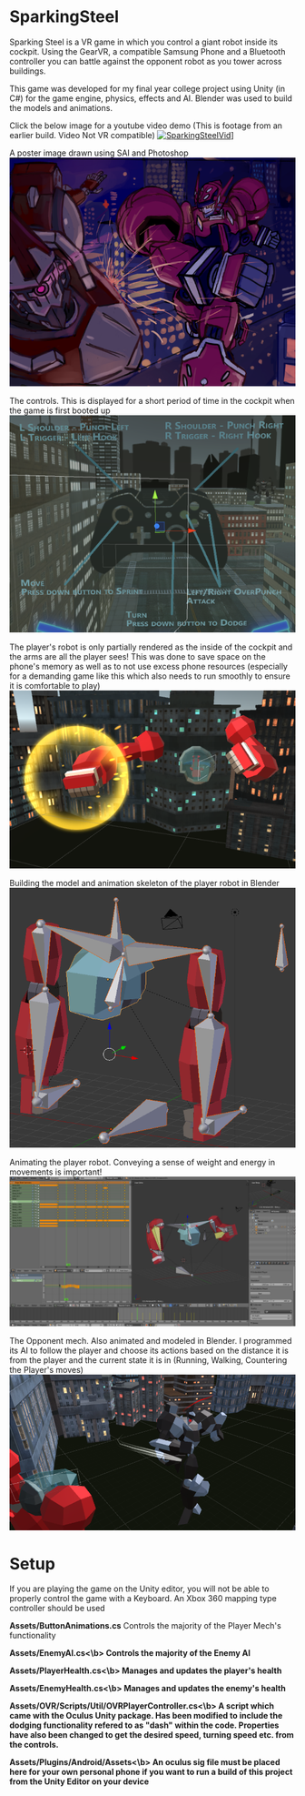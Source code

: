 # SparkingSteel

Sparking Steel is a VR game in which you control a giant robot inside its cockpit. Using the GearVR, a compatible Samsung Phone and a Bluetooth controller you can battle against the opponent robot as you tower across buildings.

This game was developed for my final year college project using Unity (in C#) for the game engine, physics, effects and AI. Blender was used to build the models and animations.

Click the below image for a youtube video demo (This is footage from an earlier build. Video Not VR compatible)
[![SparkingSteelVid](https://img.youtube.com/vi/kirRDXN1SuA/0.jpg)](https://www.youtube.com/watch?v=kirRDXN1SuA)]

A poster image drawn using SAI and Photoshop
![SparkingSteelOne](https://raw.githubusercontent.com/danben001/SparkingSteel/master/Images/poster.png)


The controls. This is displayed for a short period of time in the cockpit when the game is first booted up
![SparkingSteelTwo](https://raw.githubusercontent.com/danben001/SparkingSteel/master/Images/sparkingUI.png)

The player's robot is only partially rendered as the inside of the cockpit and the arms are all the player sees! This was done to save
space on the phone's memory as well as to not use excess phone resources (especially for a demanding game like this which also needs to run smoothly to ensure it is comfortable to play)
![SparkingSteelThree](https://raw.githubusercontent.com/danben001/SparkingSteel/master/Images/sparking.png)

Building the model and animation skeleton of the player robot in Blender
![SparkingSteelFour](https://raw.githubusercontent.com/danben001/SparkingSteel/master/Images/sparkingmodel.png)

Animating the player robot. Conveying a sense of weight and energy in movements is important!
![SparkingSteelFive](https://raw.githubusercontent.com/danben001/SparkingSteel/master/Images/sparkinganimation.png)

The Opponent mech. Also animated and modeled in Blender. I programmed its AI to follow the player and choose its actions based on the distance it is from the player and the current state it is in (Running, Walking, Countering the Player's moves)
![SparkingSteelSix](https://raw.githubusercontent.com/danben001/SparkingSteel/master/Images/sparkingenemy.png)


# Setup

If you are playing the game on the Unity editor, you will not be able to properly
control the game with a Keyboard. An Xbox 360 mapping type controller should be used

<b>Assets/ButtonAnimations.cs</b>
Controls the majority of the Player Mech's functionality

<b>Assets/EnemyAI.cs<\b>
Controls the majority of the Enemy AI

<b>Assets/PlayerHealth.cs<\b>
Manages and updates the player's health

<b>Assets/EnemyHealth.cs<\b>
Manages and updates the enemy's health

<b>Assets/OVR/Scripts/Util/OVRPlayerController.cs<\b>
A script which came with the Oculus Unity package. Has been modified to include
the dodging functionality refered to as "dash" within the code. Properties have also been changed to get the 
desired speed, turning speed etc. from the controls.


<b>Assets/Plugins/Android/Assets<\b>
An oculus sig file must be placed here for your own personal phone if you want to run a build of this project from the Unity Editor on your device
